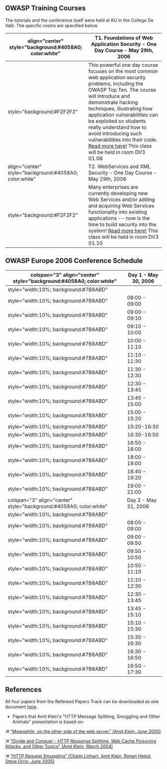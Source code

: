 ## OWASP Training Courses

The tutorials and the conference itself were held at KU in the College
De Valk. The specific rooms are specified below.

| align="center" style="background:\#4058A0; color:white" | T1. Foundations of Web Application Security - One Day Course - May 29th, 2006                                                                                                                                                                                                                                                                                                                                                                         |
| ------------------------------------------------------- | ----------------------------------------------------------------------------------------------------------------------------------------------------------------------------------------------------------------------------------------------------------------------------------------------------------------------------------------------------------------------------------------------------------------------------------------------------- |
| style="background:\#F2F2F2"                             | This powerful one day course focuses on the most common web application security problems, including the OWASP Top Ten. The course will introduce and demonstrate hacking techniques, illustrating how application vulnerabilities can be exploited so students really understand how to avoid introducing such vulnerabilities into their code. [Read more here\!](AppSec_Europe_2006/Training "wikilink") This class will be held in room DV3 01.08 |
| align="center" style="background:\#4058A0; color:white" | T2. WebServices and XML Security - One Day Course - May 29th, 2006                                                                                                                                                                                                                                                                                                                                                                                    |
| style="background:\#F2F2F2"                             | Many enterprises are currently developing new Web Services and/or adding and acquiring Web Services functionality into existing applications -- now is the time to build security into the system\! [Read more here\!](AppSec_Europe_2006/Training "wikilink") This class will be held in room DV3 01.10                                                                                                                                              |

## OWASP Europe 2006 Conference Schedule

| colspan="3" align="center" style="background:\#4058A0; color:white" | Day 1 - May 30, 2006 |
| ------------------------------------------------------------------- | -------------------- |
| style="width:10%; background:\#7B8ABD"                              |                      |
| style="width:10%; background:\#7B8ABD"                              | 08:00 - 09:00        |
| style="width:10%; background:\#7B8ABD"                              | 09:00 - 09:10        |
| style="width:10%; background:\#7B8ABD"                              | 09:10 - 10:00        |
| style="width:10%; background:\#7B8ABD"                              | 10:00 - 11:10        |
| style="width:10%; background:\#7B8ABD"                              | 11:10 - 11:30        |
| style="width:10%; background:\#7B8ABD"                              | 11:30 - 12:30        |
| style="width:10%; background:\#7B8ABD"                              | 12:30 - 13:45        |
| style="width:10%; background:\#7B8ABD"                              | 13:45 - 15:00        |
| style="width:10%; background:\#7B8ABD"                              | 15:00 - 15:20        |
| style="width:10%; background:\#7B8ABD"                              | 15:20-16:30          |
| style="width:10%; background:\#7B8ABD"                              | 16:30-16:50          |
| style="width:10%; background:\#7B8ABD"                              | 16:50 - 18:00        |
| style="width:10%; background:\#7B8ABD"                              | 18:00 - 19:00        |
| style="width:10%; background:\#7B8ABD"                              | 18:40 - 19:20        |
| style="width:10%; background:\#7B8ABD"                              | 19:00 - 21:00        |
| colspan="3" align="center" style="background:\#4058A0; color:white" | Day 2 - May 31, 2006 |
| style="width:10%; background:\#7B8ABD"                              |                      |
| style="width:10%; background:\#7B8ABD"                              | 08:00 - 09:00        |
| style="width:10%; background:\#7B8ABD"                              | 09:00 - 09:50        |
| style="width:10%; background:\#7B8ABD"                              | 09:50 - 10:50        |
| style="width:10%; background:\#7B8ABD"                              | 10:50 - 11:10        |
| style="width:10%; background:\#7B8ABD"                              | 11:10 - 12:30        |
| style="width:10%; background:\#7B8ABD"                              | 12:30 - 13:45        |
| style="width:10%; background:\#7B8ABD"                              | 13:45 - 15:10        |
| style="width:10%; background:\#7B8ABD"                              | 15:10 - 15:30        |
| style="width:10%; background:\#7B8ABD"                              | 15:30 - 16:30        |
| style="width:10%; background:\#7B8ABD"                              | 16:30 - 16:50        |
| style="width:10%; background:\#7B8ABD"                              | 16:50 - 17:30        |

## References

All four papers from the Refereed Papers Track can be downloaded as one
document
[here](http://www.cs.kuleuven.be/publicaties/rapporten/cw/CW448.pdf).

  - Papers that Amit Klein's "HTTP Message Splitting, Smuggling and
    Other Animals" presentation is based on:

:\# [“Meanwhile, on the other side of the web server” (Amit Klein,
June 2005)](http://www.securityfocus.com/archive/1/401866)

:\# [“Divide and Conquer - HTTP Response Splitting, Web Cache Poisoning
Attacks, and Other Topics” (Amit Klein,
March 2004)](http://www.packetstormsecurity.org/papers/general/whitepaper_httpresponse.pdf)

:\# [“HTTP Request Smuggling” (Chaim Linhart, Amit Klein, Ronen Heled,
Steve Orrin,
June 2005)](http://www.cgisecurity.com/lib/HTTP-Request-Smuggling.pdf)